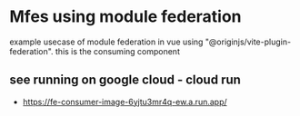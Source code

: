 # Mfes using module federation

example usecase of module federation in vue using "@originjs/vite-plugin-federation".
this is the consuming component

## see running on google cloud - cloud run

- https://fe-consumer-image-6yjtu3mr4q-ew.a.run.app/
